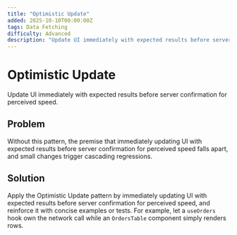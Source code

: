 ```yaml
---
title: "Optimistic Update"
added: 2025-10-10T00:00:00Z
tags: Data Fetching
difficulty: Advanced
description: "Update UI immediately with expected results before server confirmation for perceived speed."
---
```

# Optimistic Update

Update UI immediately with expected results before server confirmation for perceived speed.

## Problem

Without this pattern, the premise that immediately updating UI with expected results before server confirmation for perceived speed falls apart, and small changes trigger cascading regressions.

## Solution

Apply the Optimistic Update pattern by immediately updating UI with expected results before server confirmation for perceived speed, and reinforce it with concise examples or tests. For example, let a `useOrders` hook own the network call while an `OrdersTable` component simply renders rows.
